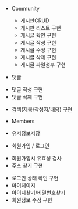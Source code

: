 * Community
  * 게시판CRUD
   - 게시판 리스트 구현
   - 게시글 확인 구현
   - 게시글 작성 구현
   - 게시글 수정 구현
   - 게시글 삭제 구현
   - 게시글 파일첨부 구현
 
 * 댓글
  - 댓글 작성 구현
  - 댓글 삭제 구현
 * 검색(제목/작성자/내용) 구현
 
* Members
 * 유저정보저장
 * 회원가입 / 로그인
  - 회원가입시 유효성 검사
  - 주소 찾기 구현
 * 로그인 상태 확인 구현
 * 마이페이지
 * 아이디찾기/비밀번호찾기
 * 회원정보 수정 구현

